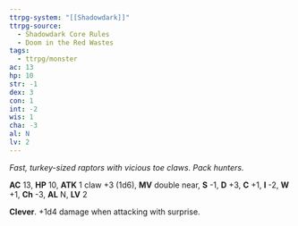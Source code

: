 ```yaml
---
ttrpg-system: "[[Shadowdark]]"
ttrpg-source:
  - Shadowdark Core Rules
  - Doom in the Red Wastes
tags:
  - ttrpg/monster
ac: 13
hp: 10
str: -1
dex: 3
con: 1
int: -2
wis: 1
cha: -3
al: N
lv: 2
---
```


_Fast, turkey-sized raptors with vicious toe claws. Pack hunters._

**AC** 13, **HP** 10, **ATK** 1 claw +3 (1d6), **MV** double near, **S** -1, **D** +3, **C** +1, **I** -2, **W** +1, **Ch** -3, **AL** N, **LV** 2

**Clever**. +1d4 damage when attacking with surprise.

